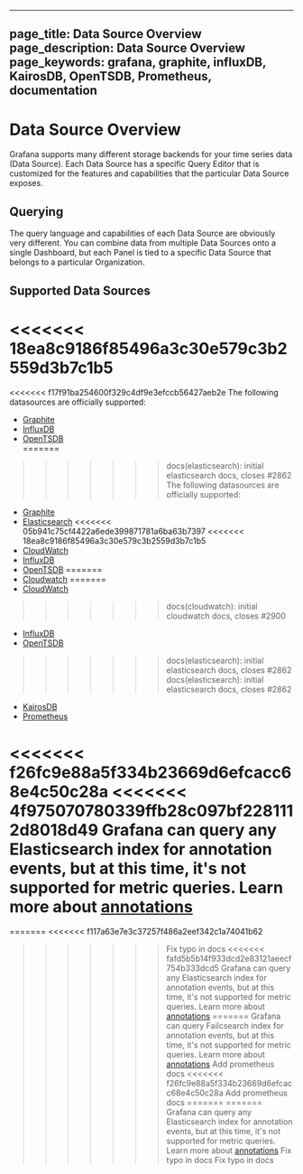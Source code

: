 ----
page_title: Data Source Overview
page_description: Data Source Overview
page_keywords: grafana, graphite, influxDB, KairosDB, OpenTSDB, Prometheus, documentation
---

# Data Source Overview
Grafana supports many different storage backends for your time series data (Data Source). Each Data Source has a specific Query Editor that is customized for the features and capabilities that the particular Data Source exposes.


## Querying
The query language and capabilities of each Data Source are obviously very different. You can combine data from multiple Data Sources onto a single Dashboard, but each Panel is tied to a specific Data Source that belongs to a particular Organization.

## Supported Data Sources
<<<<<<< 18ea8c9186f85496a3c30e579c3b2559d3b7c1b5
=======
<<<<<<< f17f91ba254600f329c4df9e3efccb56427aeb2e
The following datasources are officially supported:    
* [Graphite](/datasources/graphite/)    
* [InfluxDB](/datasources/influxdb/)    
* [OpenTSDB](/datasources/opentsdb/)    
=======
>>>>>>> docs(elasticsearch): initial elasticsearch docs, closes #2862
The following datasources are officially supported:

* [Graphite](/datasources/graphite/)
* [Elasticsearch](/datasources/elasticsearch/)
<<<<<<< 05b941c75cf4422a6ede399871781a6ba63b7397
<<<<<<< 18ea8c9186f85496a3c30e579c3b2559d3b7c1b5
* [CloudWatch](/datasources/cloudwatch/)
* [InfluxDB](/datasources/influxdb/)
* [OpenTSDB](/datasources/opentsdb/)
=======
* [Cloudwatch](/datasources/cloudwatch/)
=======
* [CloudWatch](/datasources/cloudwatch/)
>>>>>>> docs(cloudwatch): initial cloudwatch docs, closes #2900
* [InfluxDB](/datasources/influxdb/)
* [OpenTSDB](/datasources/opentsdb/)
>>>>>>> docs(elasticsearch): initial elasticsearch docs, closes #2862
>>>>>>> docs(elasticsearch): initial elasticsearch docs, closes #2862
* [KairosDB](/datasources/kairosdb)
* [Prometheus](/datasources/prometheus)

<<<<<<< f26fc9e88a5f334b23669d6efcacc68e4c50c28a
<<<<<<< 4f975070780339ffb28c097bf2281112d8018d49
Grafana can query any Elasticsearch index for annotation events, but at this time, it's not supported for metric queries. Learn more about [annotations](/reference/annotations/#elasticsearch-annotations)
=======
=======
<<<<<<< f117a63e7e3c37257f486a2eef342c1a74041b62
>>>>>>> Fix typo in docs
<<<<<<< fafd5b5b14f933dcd2e83121aeecf754b333dcd5
Grafana can query any Elasticsearch index for annotation events, but at this time, it's not supported for metric queries. Learn more about [annotations](/reference/annotations/#elasticsearch-annotations)
=======
Grafana can query Failcsearch index for annotation events, but at this time, it's not supported for metric queries. Learn more about [annotations](/reference/annotations/#elasticsearch-annotations)
>>>>>>> Add prometheus docs
<<<<<<< f26fc9e88a5f334b23669d6efcacc68e4c50c28a
>>>>>>> Add prometheus docs
=======
=======
Grafana can query any Elasticsearch index for annotation events, but at this time, it's not supported for metric queries. Learn more about [annotations](/reference/annotations/#elasticsearch-annotations)
>>>>>>> Fix typo in docs
>>>>>>> Fix typo in docs
